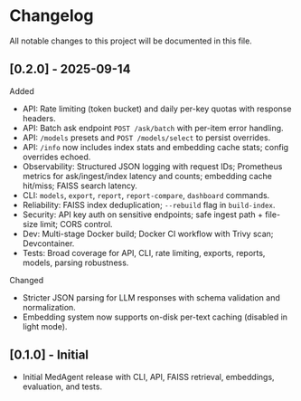 # Changelog

All notable changes to this project will be documented in this file.

## [0.2.0] - 2025-09-14

Added
- API: Rate limiting (token bucket) and daily per-key quotas with response headers.
- API: Batch ask endpoint `POST /ask/batch` with per-item error handling.
- API: `/models` presets and `POST /models/select` to persist overrides.
- API: `/info` now includes index stats and embedding cache stats; config overrides echoed.
- Observability: Structured JSON logging with request IDs; Prometheus metrics for ask/ingest/index latency and counts; embedding cache hit/miss; FAISS search latency.
- CLI: `models`, `export`, `report`, `report-compare`, `dashboard` commands.
- Reliability: FAISS index deduplication; `--rebuild` flag in `build-index`.
- Security: API key auth on sensitive endpoints; safe ingest path + file-size limit; CORS control.
- Dev: Multi-stage Docker build; Docker CI workflow with Trivy scan; Devcontainer.
- Tests: Broad coverage for API, CLI, rate limiting, exports, reports, models, parsing robustness.

Changed
- Stricter JSON parsing for LLM responses with schema validation and normalization.
- Embedding system now supports on-disk per-text caching (disabled in light mode).

## [0.1.0] - Initial
- Initial MedAgent release with CLI, API, FAISS retrieval, embeddings, evaluation, and tests.

